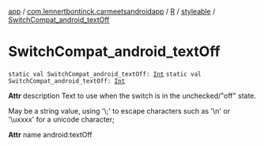[app](../../../index.md) / [com.lennertbontinck.carmeetsandroidapp](../../index.md) / [R](../index.md) / [styleable](index.md) / [SwitchCompat_android_textOff](./-switch-compat_android_text-off.md)

# SwitchCompat_android_textOff

`static val SwitchCompat_android_textOff: `[`Int`](https://kotlinlang.org/api/latest/jvm/stdlib/kotlin/-int/index.html)
`static val SwitchCompat_android_textOff: `[`Int`](https://kotlinlang.org/api/latest/jvm/stdlib/kotlin/-int/index.html)

**Attr**
description Text to use when the switch is in the unchecked/"off" state.

May be a string value, using '\\;' to escape characters such as '\\n' or '\\uxxxx' for a unicode character;

**Attr**
name android:textOff

